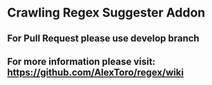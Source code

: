 Crawling Regex Suggester Addon
=====

## For Pull Request please use develop branch

## For more information please visit: https://github.com/AlexToro/regex/wiki
